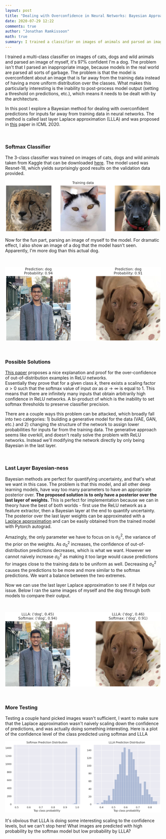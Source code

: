 ```yaml
---
layout: post
title: "Dealing with Overconfidence in Neural Networks: Bayesian Approach"
date: 2020-07-29 12:22
comments: true
author: "Jonathan Ramkissoon"
math: true
summary: I trained a classifier on images of animals and parsed an image of myself it's 97% confident I'm a dog. This is an exploration of a possible Bayesian fix
---
```


I trained a multi-class classifier on images of cats, dogs and wild animals and parsed an image of myself, it's 97% confident I'm a dog. The problem isn't that I parsed an inappropriate image, because models in the real world are parsed all sorts of garbage. The problem is that the model is overconfident about an image that is far away from the training data instead of having a more uniform distribution over the classes. What makes this particularly interesting is the inability to post-process model output (setting a threshold on predictions, etc.), which means it needs to be dealt with by the architecture.

In this post I explore a Bayesian method for dealing with overconfident predictions for inputs far away from training data in neural networks. The method is called last layer Laplace approximation (LLLA) and was proposed in [this](https://arxiv.org/abs/2002.10118) paper in ICML 2020.

&nbsp;

### Softmax Classifier

The 3-class classifier was trained on images of cats, dogs and wild animals taken from Kaggle that can be downloaded [here](https://www.kaggle.com/andrewmvd/animal-faces?). The model used was Resnet-18, which yields surprisingly good results on the validation data provided.

<p align="center">
  <img src="/assets/overconfident-NN-training-data.png">
</p>


Now for the fun part, parsing an image of myself to the model. For dramatic effect, I also show an image of a dog that the model hasn't seen. Apparently, I'm more dog than this actual dog.

&nbsp;

<p align="center">
  <img src="/assets/overconfident-NN-softmax-predictions.png">
</p>

&nbsp;


### Possible Solutions

[This paper](https://arxiv.org/pdf/1812.05720.pdf) proposes a nice explanation and proof for the over-confidence of out-of-distribution examples in ReLU networks.   
Essentially they prove that for a given class $k$, there exists a scaling factor $\alpha > 0$ such that the softmax value of input $\alpha x$ as $\alpha \to \infty$ is equal to 1. This means that there are infinitely many inputs that obtain arbitrarily high confidence in ReLU networks. A bi-product of which is the inability to set softmax thresholds to preserve classifier precision.

There are a couple ways this problem can be attacked, which broadly fall into two categories: 1) building a generative model for the data (VAE, GAN, etc.) and 2) changing the structure of the network to assign lower probabilities for inputs far from the training data. The generative approach seems like overkill, and doesn't really solve the problem with ReLU networks. Instead we'll modifying the network directly by only being Bayesian in the last layer.


&nbsp;


### Last Layer Bayesian-ness

Bayesian methods are perfect for quantifying uncertainty, and that's what we want in this case. The problem is that this model, and all other deep learning models, have way too many parameters to have an appropriate posterior over. **The proposed solution is to only have a posterior over the last layer of weights.** This is perfect for implementation because we can in theory have the best of both worlds - first use the ReLU network as a feature extractor, then a Bayesian layer at the end to quantify uncertainty. The posterior over the last layer weights can be approximated with a [Laplace approximation](http://www2.stat.duke.edu/~st118/sta250/laplace.pdf) and can be easily obtained from the trained model with Pytorch autograd.

Amazingly, the only parameter we have to focus on is $\sigma^2_0$, the variance of the prior on the weights. As $\sigma^2_0$ increases, the confidence of out-of-distribution predictions decreases, which is what we want. However we cannot naively increase $\sigma^2_0$ as making it too large would cause predictions for images close to the training data to be uniform as well. Decreasing $\sigma^2_0$ causes the predictions to be more and more similar to the softmax predictions. We want a balance between the two extremes.

Now we can use the last layer Laplace approximation to see if it helps our issue. Below I ran the same images of myself and the dog through both models to compare their output. 

&nbsp;

<p align="center">
  <img src="/assets/overconfident-NN-out-of-sample-predictions.png">
</p>

&nbsp;


### More Testing

Testing a couple hand picked images wasn't sufficient, I want to make sure that the Laplace approximation wasn't naively scaling down the confidence of predictions, and was actually doing something interesting. Here is a plot of the confidence level of the class predicted using softmax and LLLA

<p align="center">
  <img src="/assets/overconfident-NN-top-class-prob-distribution.png">
</p>

It's obvious that LLLA is doing some interesting scaling to the confidence levels, but we can't stop here! What images are predicted with high probability by the softmax model but low probability by LLLA?


<!--

&nbsp;

### Adversarial Confidence Enhancing Training

> We assume that it is possible to characterize a distribution of data points pout on the input space for which we are sure that they do not belong to the true distribution $p_{in}$ resp. the set of the intersection of their supports has zero or close to zero probability mass.
An example of such an out-distribution $p_{out}$ would be the uniform distribution U(0, 1) on gray scale images or similar noise distributions. Suppose that the in-distribution consists of certain image classes like handwritten digits, then the probability mass of all images of handwritten digits under the $p_{out}$ is zero (if it is really a low-dimensional manifold) or close to zero.

The proposed solution is to adjust the loss function to enforce low confidence in the neighborhood of all out-of-distribution points. This way, we implicitly learn a distribution for each class, $p_{in}$ and an out-distribution, $p_{out}$.
The new loss function is below:

$$
\frac{1}{N} \sum^N_{i=1} L_{CE}(y_i, f(x_i)) + \lambda E[\max_{||u - z|| \le \epsilon} L_{p_{out}}(f, u)]
$$

Where $L_{CE}$ is the cross entropy loss (what we would use as the original loss function) and $L_{p_{out}}$ is the max log confidence over all classes.

$$
L_{p_{out}} = \max_{l = 1..K} \log(\frac{e^{f_l(x)}}{\sum^N_{i=1} e^{f_l(x)}})
$$

This loss function makes sense. Consider 2 inputs, $x_{music}$ and $x_{not\ music}$ that are both predicted as sheet music by the model, $f$. The loss at

-->
